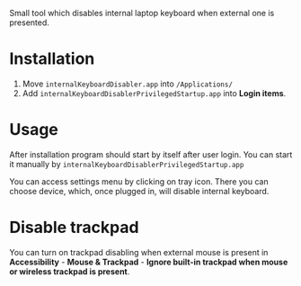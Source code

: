 Small tool which disables internal laptop keyboard when external one is presented.

# Installation

1. Move `internalKeyboardDisabler.app` into `/Applications/`
1. Add `internalKeyboardDisablerPrivilegedStartup.app` into **Login items**.

# Usage

After installation program should start by itself after user login. You can start it manually by `internalKeyboardDisablerPrivilegedStartup.app`

You can access settings menu by clicking on tray icon. There you can choose device, which, once plugged in, will disable internal keyboard.

# Disable trackpad

You can turn on trackpad disabling when external mouse is present in **Accessibility** - **Mouse & Trackpad** - **Ignore built-in trackpad when mouse or wireless trackpad is present**.
